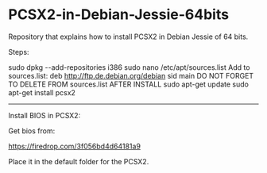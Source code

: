 # PCSX2-in-Debian-Jessie-64bits
Repository that explains how to install PCSX2 in Debian Jessie of 64 bits.

Steps:

sudo dpkg --add-repositories i386
sudo nano /etc/apt/sources.list
Add to sources.list:
deb http://ftp.de.debian.org/debian sid main 
DO NOT FORGET TO DELETE FROM sources.list AFTER INSTALL
sudo apt-get update
sudo apt-get install pcsx2

------------------------------------------------------------------------------------
Install BIOS in PCSX2:

Get bios from:

https://firedrop.com/3f056bd4d64181a9

Place it in the default folder for the PCSX2.




